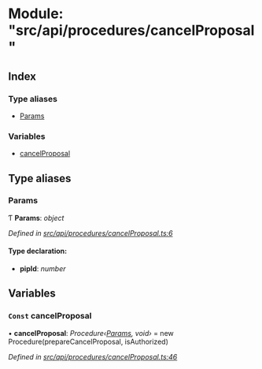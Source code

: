 # Module: "src/api/procedures/cancelProposal"

## Index

### Type aliases

* [Params](_src_api_procedures_cancelproposal_.md#params)

### Variables

* [cancelProposal](_src_api_procedures_cancelproposal_.md#const-cancelproposal)

## Type aliases

###  Params

Ƭ **Params**: *object*

*Defined in [src/api/procedures/cancelProposal.ts:6](https://github.com/PolymathNetwork/polymesh-sdk/blob/6f0a424/src/api/procedures/cancelProposal.ts#L6)*

#### Type declaration:

* **pipId**: *number*

## Variables

### `Const` cancelProposal

• **cancelProposal**: *Procedure‹[Params](_src_api_procedures_cancelproposal_.md#params), void›* = new Procedure(prepareCancelProposal, isAuthorized)

*Defined in [src/api/procedures/cancelProposal.ts:46](https://github.com/PolymathNetwork/polymesh-sdk/blob/6f0a424/src/api/procedures/cancelProposal.ts#L46)*
